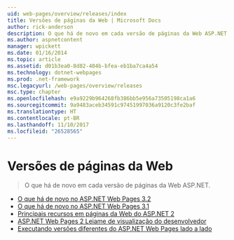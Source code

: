 ```yaml
---
uid: web-pages/overview/releases/index
title: Versões de páginas da Web | Microsoft Docs
author: rick-anderson
description: O que há de novo em cada versão de páginas da Web ASP.NET.
ms.author: aspnetcontent
manager: wpickett
ms.date: 01/16/2014
ms.topic: article
ms.assetid: d01b3ea0-8d82-404b-bfea-eb1ba7ca4a54
ms.technology: dotnet-webpages
ms.prod: .net-framework
msc.legacyurl: /web-pages/overview/releases
msc.type: chapter
ms.openlocfilehash: e9a9229b964268fb386bb5e956a73505198ca1a6
ms.sourcegitcommit: 9a9483aceb34591c97451997036a9120c3fe2baf
ms.translationtype: HT
ms.contentlocale: pt-BR
ms.lasthandoff: 11/10/2017
ms.locfileid: "26528565"
---
```

<a name="web-pages-releases"></a>Versões de páginas da Web
====================
> O que há de novo em cada versão de páginas da Web ASP.NET.


- [O que há de novo no ASP.NET Web Pages 3.2](whats-new-in-aspnet-web-pages-32.md)
- [O que há de novo no ASP.NET Web Pages 3.1](whats-new-aspnet-web-pages-31.md)
- [Principais recursos em páginas da Web do ASP.NET 2](top-features-in-web-pages-2.md)
- [ASP.NET Web Pages 2 Leiame de visualização do desenvolvedor](aspnet-web-pages-2-developer-preview-readme.md)
- [Executando versões diferentes do ASP.NET Web Pages lado a lado](running-v1-and-v2-sites-side-by-side.md)
